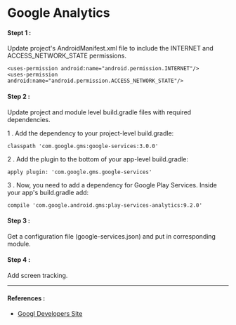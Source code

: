 # Google Analytics


#### Stept 1 :

Update project's AndroidManifest.xml file to include the INTERNET and ACCESS_NETWORK_STATE permissions.

```
<uses-permission android:name="android.permission.INTERNET"/>
<uses-permission android:name="android.permission.ACCESS_NETWORK_STATE"/>
```

#### Step 2 :

Update project and module level build.gradle files with required dependencies.

1 . Add the dependency to your project-level build.gradle:
```
classpath 'com.google.gms:google-services:3.0.0'
```
2 . Add the plugin to the bottom of your app-level build.gradle:
```
apply plugin: 'com.google.gms.google-services'
```
3 . Now, you need to add a dependency for Google Play Services. Inside your app's build.gradle add:
```
compile 'com.google.android.gms:play-services-analytics:9.2.0'
```

#### Step 3 :

Get a configuration file (google-services.json) and put in corresponding module.

#### Step 4 :

Add screen tracking.

---
#### References : 

* [Googl Developers Site](https://developers.google.com/analytics/devguides/collection/android/v4/)

